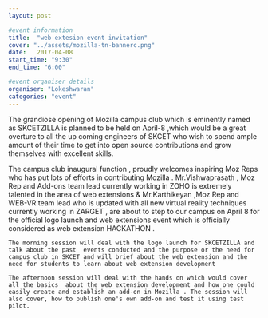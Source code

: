 ```yaml
---
layout: post

#event information
title:  "web extesion event invitation"
cover: "../assets/mozilla-tn-bannerc.png"
date:   2017-04-08
start_time: "9:30"
end_time: "6:00"

#event organiser details
organiser: "Lokeshwaran"
categories: "event"
---
```


   The grandiose opening of Mozilla campus club which is eminently named as SKCETZILLA is planned to be held on April-8 ,which would be a great overture to all the up coming engineers of SKCET who wish to spend ample amount of their time to get into open source contributions and grow themselves with excellent skills.

   The campus club inaugural function , proudly welcomes inspiring Moz Reps who has put lots of efforts in contributing Mozilla . Mr.Vishwaprasath , Moz Rep and Add-ons team lead currently working  in ZOHO is extremely talented in the area of web extensions & Mr.Karthikeyan ,Moz Rep and WEB-VR team lead who is updated with all new virtual reality techniques currently working in ZARGET , are about to step to our campus on April 8 for the official logo launch and web extensions event which is officially considered as web extension HACKATHON .

    The morning session will deal with the logo launch for SKCETZILLA and talk about the past  events conducted and the purpose or the need for campus club in SKCET and will brief about the web extension and the need for students to learn about web extension development

    The afternoon session will deal with the hands on which would cover all the basics  about the web extension development and how one could easily create and establish an add-on in Mozilla . The session will also cover, how to publish one's own add-on and test it using test pilot.
